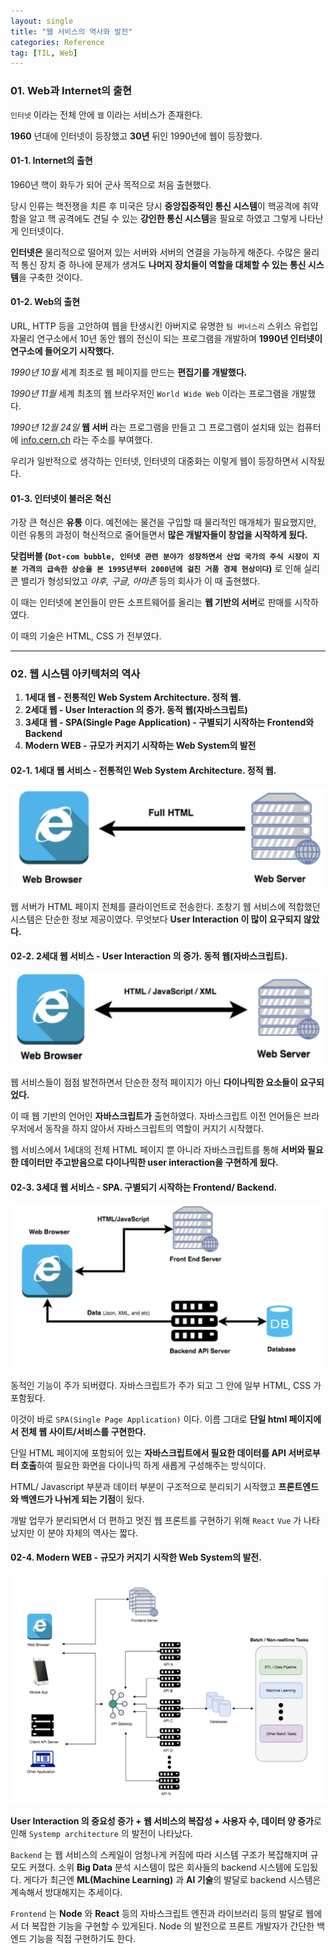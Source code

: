 ```yaml
---
layout: single
title: "웹 서비스의 역사와 발전"
categories: Reference
tag: [TIL, Web]
---
```


### 01. Web과 Internet의 출현

`인터넷` 이라는 전체 안에 `웹` 이라는 서비스가 존재한다.

**1960** 년대에 인터넷이 등장했고 **30년** 뒤인 1990년에 웹이 등장했다.

#### 01-1. Internet의 출현

1960년 핵이 화두가 되어 군사 목적으로 처음 출현했다.

당시 인류는 핵전쟁을 치른 후 미국은 당시 **중앙집중적인 통신 시스템**이 핵공격에 취약함을 알고 핵 공격에도 견딜 수 있는 **강인한 통신 시스템**을 필요로 하였고 그렇게 나타난게 인터넷이다.

**인터넷은** 물리적으로 떨어져 있는 서버와 서버의 연결을 가능하게 해준다. 수많은 물리적 통신 장치 중 하나에 문제가 생겨도 **나머지 장치들이 역할을 대체할 수 있는 통신 시스템**을 구축한 것이다.

#### 01-2. Web의 출현

URL, HTTP 등을 고안하여 웹을 탄생시킨 아버지로 유명한 `팀 버너스리` 스위스 유럽입자물리 연구소에서 10년 동안 웹의 전신이 되는 프로그램을 개발하며 **1990년 인터넷이 연구소에 들어오기 시작했다.**

_1990년 10월_ 세계 최초로 웹 페이지를 만드는 **편집기를 개발했다.**

_1990년 11월_ 세계 최초의 웹 브라우저인 `World Wide Web` 이라는 프로그램을 개발했다.

_1990년 12월 24일_ **웹 서버** 라는 프로그램을 만들고 그 프로그램이 설치돼 있는 컴퓨터에 [info.cern.ch](http://info.cern.ch/) 라는 주소를 부여했다.

우리가 일반적으로 생각하는 인터넷, 인터넷의 대중화는 이렇게 웹이 등장하면서 시작됬다.

#### 01-3. 인터넷이 불러온 혁신

가장 큰 혁신은 **유통** 이다. 예전에는 물건을 구입할 때 물리적인 매개체가 필요했지만, 이런 유통의 과정이 혁신적으로 줄어들면서 **많은 개발자들이 창업을 시작하게 됬다.**

**닷컴버블 (`Dot-com bubble, 인터넷 관련 분야가 성장하면서 산업 국가의 주식 시장이 지분 가격의 급속한 상승을 본 1995년부터 2000년에 걸친 거품 경제 현상이다`)** 로 인해 실리콘 밸리가 형성되었고 _야후, 구글, 아마존_ 등의 회사가 이 때 출현했다.

이 때는 인터넷에 본인들이 만든 소프트웨어를 올리는 **웹 기반의 서버**로 판매를 시작하였다.

이 때의 기술은 HTML, CSS 가 전부였다.

---

### 02. 웹 시스템 아키텍처의 역사

1. **1세대 웹 - 전통적인 Web System Architecture. 정적 웹.**
2. **2세대 웹 - User Interaction 의 증가. 동적 웹(자바스크립트)**
3. **3세대 웹 - SPA(Single Page Application) - 구별되기 시작하는 Frontend와 Backend**
4. **Modern WEB - 규모가 커지기 시작하는 Web System의 발전**

#### 02-1. 1세대 웹 서비스 - 전통적인 Web System Architecture. 정적 웹.

![2022-02-189.55.01](/images/2022-02-189.55.01.png)

웹 서버가 HTML 페이지 전체를 클라이언트로 전송한다. 초창기 웹 서비스에 적합했던 시스템은 단순한 정보 제공이였다. 무엇보다 **User Interaction 이 많이 요구되지 않았다.**

#### 02-2. 2세대 웹 서비스 - User Interaction 의 증가. 동적 웹(자바스크립트).

![2022-02-189.57.14](/images/2022-02-189.57.14.png)

웹 서비스들이 점점 발전하면서 단순한 정적 페이지가 아닌 **다이나믹한 요소들이 요구되었다.**

이 때 웹 기반의 언어인 **자바스크립트가** 출현하였다. 자바스크립트 이전 언어들은 브라우저에서 동작을 하지 않아서 자바스크립트의 역할이 커지기 시작했다.

웹 서비스에서 1세대의 전체 HTML 페이지 뿐 아니라 자바스크립트를 통해 **서버와 필요한 데이터만 주고받음으로 다이나믹한 user interaction을 구현하게 됬다.**

#### 02-3. 3세대 웹 서비스 - SPA. 구별되기 시작하는 Frontend/ Backend.

![2022-02-1810.01.25](/images/2022-02-1810.01.25.png)

동적인 기능이 주가 되버렸다. 자바스크립트가 주가 되고 그 안에 일부 HTML, CSS 가 포함됬다.

이것이 바로 `SPA(Single Page Application)` 이다. 이름 그대로 **단일 html 페이지에서 전체 웹 사이트/서비스를 구현한다.**

단일 HTML 페이지에 포함되어 있는 **자바스크립트에서 필요한 데이터를 API 서버로부터 호출**하여 필요한 화면을 다이나믹 하게 새롭게 구성해주는 방식이다.

HTML/ Javascript 부분과 데이터 부분이 구조적으로 분리되기 시작했고 **프론트엔드와 백엔드가 나뉘게 되는 기점**이 됬다.

개발 업무가 분리되면서 더 편하고 멋진 웹 프론트를 구현하기 위해 `React` `Vue` 가 나타났지만 이 분야 자체의 역사는 짧다.

#### 02-4. Modern WEB - 규모가 커지기 시작한 Web System의 발전.

![2022-02-1810.14.58](/images/2022-02-1810.14.58.png)

**User Interaction 의 중요성 증가 + 웹 서비스의 복잡성 + 사용자 수, 데이터 양 증가**로 인해 `Systemp architecture` 의 발전이 나타났다.

`Backend` 는 웹 서비스의 스케일이 엄청나게 커짐에 따라 시스템 구조가 복잡해지며 규모도 커졌다. 소위 **Big Data** 분석 시스템이 많은 회사들의 backend 시스템에 도입됬다. 게다가 최근엔 **ML(Machine Learning)** 과 **AI 기술**의 발달로 backend 시스템은 계속해서 방대해지는 추세이다.

`Frontend` 는 **Node** 와 **React** 등의 자바스크립트 엔진과 라이브러리 등의 발달로 웹에서 더 복잡한 기능을 구현할 수 있게된다. Node 의 발전으로 프론트 개발자가 간단한 백엔드 기능을 직접 구현하기도 한다.
